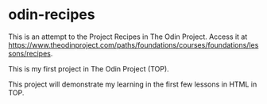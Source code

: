 # odin-recipes
This is an attempt to the Project Recipes in The Odin Project. Access it at https://www.theodinproject.com/paths/foundations/courses/foundations/lessons/recipes.

This is my first project in The Odin Project (TOP). 

This project will demonstrate my learning in the first few lessons in HTML in TOP. 